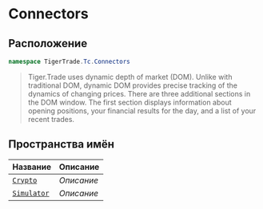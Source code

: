 
# Connectors
## Расположение
```csharp    
namespace TigerTrade.Tc.Connectors
```
> Tiger.Trade uses dynamic depth of market (DOM). Unlike with traditional DOM, dynamic DOM provides precise tracking of the dynamics of changing prices. There are three additional sections in the DOM window. The first section displays information about opening positions, your financial results for the day, and a list of your recent trades.


## Пространства имён
| Название | Описание |
| --- | --- |
| [`Crypto`](./Connectors/Crypto.md) | *Описание* |
| [`Simulator`](./Connectors/Simulator.md) | *Описание* |
